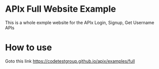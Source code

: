 # APIx Full Website Example

This is a whole exmple website for the APIx Login, Signup, Get Username APIs

# How to use

Goto this link <a href="https://codetestgroup.github.io/apix/examples/full">https://codetestgroup.github.io/apix/examples/full</a>

